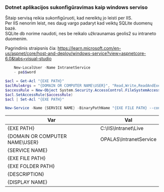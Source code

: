 



### Dotnet aplikacijos sukonfigūravimas kaip windows serviso

Šitaip servisą reikia sukonfigūruoti, kad nereiktų jo leisti per IIS.  
Per IIS nenorim leist, nes daug vargo padaryt kad veiktų SQLite duomenų bazė.  
SQLite db norime naudoti, nes be reikalo užkraunamas geolis2 su intraneto duomenim.  

Pagrindinis straipsnis čia: https://learn.microsoft.com/en-us/aspnet/core/host-and-deploy/windows-service?view=aspnetcore-6.0&tabs=visual-studio

```powershell
	New-LocalUser -Name IntranetService 
	- pa$$word
```


```powershell
$acl = Get-Acl "{EXE PATH}"
$aclRuleArgs = "{DOMAIN OR COMPUTER NAME\USER}", "Read,Write,ReadAndExecute", "ContainerInherit,ObjectInherit", "None", "Allow"
$accessRule = New-Object System.Security.AccessControl.FileSystemAccessRule($aclRuleArgs)
$acl.SetAccessRule($accessRule)
$acl | Set-Acl "{EXE PATH}"

New-Service -Name {SERVICE NAME} -BinaryPathName "{EXE FILE PATH} --contentRoot {EXE FOLDER PATH}" -Credential "{DOMAIN OR COMPUTER NAME\USER}" -Description "{DESCRIPTION}" -DisplayName "{DISPLAY NAME}" -StartupType Automatic
```

|Var|Val|
|---|---|
|{EXE PATH}|C:\IIS\Intranet\Live|
|{DOMAIN OR COMPUTER NAME\USER}|OPALAS\IntranetService|
|{SERVICE NAME}||
|{EXE FILE PATH}||
|{EXE FOLDER PATH}||
|{DESCRIPTION}||
|{DISPLAY NAME}||
